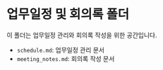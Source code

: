 # 업무일정 및 회의록 폴더

이 폴더는 업무일정 관리와 회의록 작성을 위한 공간입니다.
- `schedule.md`: 업무일정 관리 문서
- `meeting_notes.md`: 회의록 작성 문서

